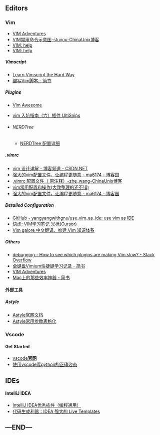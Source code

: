 ## Editors

### Vim

- [VIM Adventures](http://vim-adventures.com/)
- [VIM常用命令示意图-stuyou-ChinaUnix博客](http://blog.chinaunix.net/uid-11829250-id-484193.html)
- [VIM: help](http://man.chinaunix.net/newsoft/vi/doc/help.html)
- [VIM: help](http://vimcdoc.sourceforge.net/doc/help.html)

##### Vimscript

- [Learn Vimscript the Hard Way](http://learnvimscriptthehardway.onefloweroneworld.com/)
- [编写Vim脚本 - 简书](http://www.jianshu.com/p/3194af916b9f)

##### Plugins

- [Vim Awesome](http://vimawesome.com/)
- [vim 入坑指南（六）插件 UltiSnips](http://vimzijun.net/2016/10/30/ultisnip/) <!--很不错！-->

- ###### NERDTree

  - [NERDTree 配置详细](https://blog.csdn.net/ccccdddxxx/article/details/50575753)

##### .vimrc

- [vim 设计详解 - 博客频道 - CSDN.NET](http://blog.csdn.net/mosesmo1989/article/details/51134220)
- [强大的vim配置文件，让编程更随意 - ma6174 - 博客园](http://www.cnblogs.com/ma6174/archive/2011/12/10/2283393.html)
- [.vimrc 配置文件（ 带注释）-zhe_wang-ChinaUnix博客](http://blog.chinaunix.net/uid-27033491-id-3434148.html)
- [vim常用配置和操作(大致整理的还不错)](http://blog.csdn.net/meowgi/article/details/53162791)
- [强大的vim配置文件，让编程更随意 - ma6174 - 博客园](http://www.cnblogs.com/ma6174/archive/2011/12/10/2283393.html)

##### Detailed Configuration

- [GitHub - yangyangwithgnu/use_vim_as_ide: use vim as IDE](https://github.com/yangyangwithgnu/use_vim_as_ide)
- [语虚: VIM学习笔记 光标(Cursor)](http://yyq123.blogspot.com/2012/01/vim-cursor.html)
- [Vim galore 中文翻译，构建 Vim 知识体系](https://github.com/wsdjeg/vim-galore-zh_cn)

##### Others

- [debugging - How to see which plugins are making Vim slow? - Stack Overflow](https://stackoverflow.com/questions/12213597/how-to-see-which-plugins-are-making-vim-slow)
- [全键盘Vimium快捷键学习记录 - 简书](http://www.jianshu.com/p/5b627a24f7aa)
- [VIM Adventures](http://vim-adventures.com/)
- [Mac上的那些效率神器 - 简书](https://www.jianshu.com/p/536866a4f55c) <!--有好几张高清的vim技术图片-->

#### 外部工具

##### Astyle

- [Astyle官网文档](http://astyle.sourceforge.net/astyle.html)
- [Astyle常用参数表格化](http://www.cnblogs.com/zhaoshixin/archive/2011/12/02/2272076.html)



### Vscode

#### Get Started

- [vscode**官网**](https://code.visualstudio.com/docs?start=true)
- [使用vscode写python的正确姿态](http://www.cnblogs.com/bloglkl/archive/2016/08/23/5797805.html)



## IDEs

#### IntelliJ IDEA

- [ IntelliJ IDEA优秀插件（编程通用）](http://blog.csdn.net/sujun10/article/details/72852939)
- [代码生成利器：IDEA 强大的 Live Templates](http://blog.jobbole.com/110607/)

## —END—